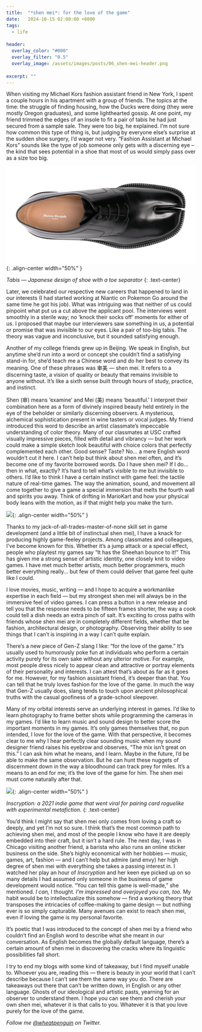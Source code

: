 ```yaml
---
title:  "*shen mei*: for the love of the game"
date:   2024-10-15 02:00:00 +0800
tags:
  - life

header:
  overlay_color: "#000"
  overlay_filter: "0.5"
  overlay_image: /assets/images/posts/06_shen-mei-header.png

excerpt: ""
---
```


When visiting my Michael Kors fashion assistant friend in New York, I spent a couple hours in his apartment with a group of friends. The topics at the time: the struggle of finding housing, how the Ducks were doing (they were mostly Oregon graduates), and some lighthearted gossip. At one point, my friend trimmed the edges of an insole to fit a pair of tabis he had just secured from a sample sale. They were too big, he explained. I’m not sure how common this type of thing is, but judging by everyone else’s surprise at the sudden shoe surgery, I’d wager not very. “Fashion Assistant at Michael Kors” sounds like the type of job someone only gets with a discerning eye – the kind that sees potential in a shoe that most of us would simply pass over as a size too big.

![](/assets/images/posts/06_tabis.png){: .align-center width="50%" }

*Tabis — Japanese design of shoe with a toe separator*
{: .text-center}


Later, we celebrated our respective new careers that happened to land in our interests (I had started working at Niantic on Pokemon Go around the same time he got his job). What was intriguing was that neither of us could pinpoint what put us a cut above the applicant pool. The interviews went smoothly in a sterile way; no ‘knock their socks off’ moments for either of us. I proposed that maybe our interviewers saw something in us, a potential or promise that was invisible to our eyes. Like a pair of too-big tabis. The theory was vague and inconclusive, but it sounded satisfying enough.

Another of my college friends grew up in Beijing. We speak in English, but anytime she’d run into a word or concept she couldn’t find a satisfying stand-in for, she’d teach me a Chinese word and do her best to convey its meaning. One of these phrases was 审美 — shen mei. It refers to a discerning taste, a vision of quality or beauty that remains invisible to anyone without. It’s like a sixth sense built through hours of study, practice, and instinct.

Shen (审) means ‘examine’ and Mei (美) means ‘beautiful.’ I interpret their combination here as a form of divinely inspired beauty held entirely in the eye of the beholder or similarly discerning observers. A mysterious, alchemical sophistication present in wine tasters or vocal judges. My friend introduced this word to describe an artist classmate’s impeccable understanding of color theory. Many of our classmates at USC crafted visually impressive pieces, filled with detail and vibrancy — but her work could make a simple sketch look beautiful with choice colors that perfectly complemented each other. Good sense? Taste? No... a mere English word wouldn’t cut it here. I can’t help but think about shen mei often, and it’s become one of my favorite borrowed words.
Do I have shen mei? If I do... then in what, exactly? It’s hard to tell what’s visible to me but invisible to others. I’d like to think I have a certain instinct with game feel: the tactile nature of real-time games. The way the animation, sound, and movement all come together to give a game a special immersion that melts the fourth wall and spirits you away. Think of drifting in MarioKart and how your physical body leans with the motion, as if that might help you make the turn.

![](https://i.makeagif.com/media/12-11-2018/b4rdak.gif){: .align-center width="50%" }




Thanks to my jack-of-all-trades-master-of-none skill set in game development (and a little bit of instinctual shen mei), I have a knack for producing highly game-feeley projects. Among classmates and colleagues, I’ve become known for this. Whether it’s a jump attack or a special effect, people who playtest my games say “It has the Sheehan bounce to it!” This has given me a strong sense of artistic identity, one closely knit to video games. I have met much better artists, much better programmers, much better everything really... but few of them could deliver that game feel quite like I could.

I love movies, music, writing — and I hope to acquire a workmanlike expertise in each field — but my strongest shen mei will always be in the immersive feel of video games. I can press a button in a new release and tell you that the response needs to be fifteen frames shorter, the way a cook could tell a dish needs an extra pinch of salt. It’s exciting to cross paths with friends whose shen mei are in completely different fields, whether that be fashion, architectural design, or photography. Observing their ability to see things that I can’t is inspiring in a way I can’t quite explain.

There’s a new piece of Gen-Z slang I like: “for the love of the game.” It’s usually used to humorously poke fun at individuals who perform a certain activity purely for its own sake without any ulterior motive. For example, most people dress nicely to appear clean and attractive or portray elements of their personality and interests. I can attest that’s about as far as it goes for me. However, for my fashion assistant friend, it’s deeper than that. You can tell that he truly loves fashion for the love of the game. In much the way that Gen-Z usually does, slang tends to touch upon ancient philosophical truths with the casual goofiness of a grade-school sleepover.

Many of my orbital interests serve an underlying interest in games. I’d like to learn photography to frame better shots while programming the cameras in my games. I’d like to learn music and sound design to better score the important moments in my games. It’s only games themselves that, no pun intended, I love for the love of the game. With that perspective, it becomes clear to me why I hear perfectly clear sounding music when my sound designer friend raises his eyebrow and observes, “The mix isn’t great on this.” I can ask him what he means, and I learn. Maybe in the future, I’d be able to make the same observation. But he can hunt these nuggets of discernment down in the way a bloodhound can track prey for miles. It’s a means to an end for me; it’s the love of the game for him. The shen mei must come naturally after that.

![](https://media0.giphy.com/media/H8QFfDgSCDscO39RBb/giphy-downsized.gif){: .align-center width="50%" }

*Inscryption: a 2021 indie game that went viral for pairing card roguelike with experimental metafiction.*
{: .text-center}

You’d think I might say that shen mei only comes from loving a craft so deeply, and yet I’m not so sure. I think that’s the most common path to achieving shen mei, and most of the people I know who have it are deeply embedded into their craft, but it isn’t a hard rule. The next day, I was in Chicago visiting another friend, a barista who also runs an online sticker business on the side. She’s highly economical with her hobbies — music, games, art, fashion — and I can’t help but admire (and envy) her high degree of shen mei with everything she takes a passing interest in. I watched her play an hour of *Inscryption* and her keen eye picked up on so many details I had assumed only someone in the business of game development would notice. “You can tell this game is well-made,” she mentioned. *I can,* I thought. *I’m impressed and overjoyed you can, too.* My habit would be to intellectualize this somehow — find a working theory that transposes the intricacies of coffee-making to game design — but nothing ever is so simply capturable. Many avenues can exist to reach shen mei, even if loving the game is my personal favorite.

It’s poetic that I was introduced to the concept of shen mei by a friend who couldn’t find an English word to describe what she meant in our conversation. As English becomes the globally default language, there’s a certain amount of shen mei in discovering the cracks where its linguistic possibilities fall short.

I try to end my blogs with some kind of takeaway, but I find myself unable to. Whoever you are, reading this — there is beauty in your world that I can’t describe because I can’t see them the same way you do. There are takeaways out there that can’t be written down, in English or any other language. Ghosts of our ideological and artistic pasts, yearning for an observer to understand them. I hope you can see them and cherish your own shen mei, whatever it is that calls to you. Whatever it is that you love purely for the love of the game.

*Follow me [@wheatpenguin](https://twitter.com/wheatpenguin) on Twitter.*